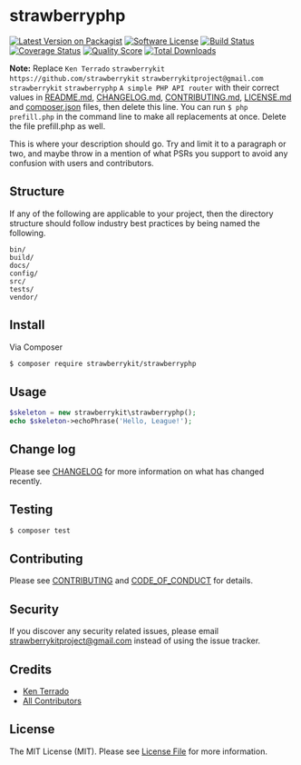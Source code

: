# strawberryphp

[![Latest Version on Packagist][ico-version]][link-packagist]
[![Software License][ico-license]](LICENSE.md)
[![Build Status][ico-travis]][link-travis]
[![Coverage Status][ico-scrutinizer]][link-scrutinizer]
[![Quality Score][ico-code-quality]][link-code-quality]
[![Total Downloads][ico-downloads]][link-downloads]

**Note:** Replace ```Ken Terrado``` ```strawberrykit``` ```https://github.com/strawberrykit``` ```strawberrykitproject@gmail.com``` ```strawberrykit``` ```strawberryphp``` ```A simple PHP API router``` with their correct values in [README.md](README.md), [CHANGELOG.md](CHANGELOG.md), [CONTRIBUTING.md](CONTRIBUTING.md), [LICENSE.md](LICENSE.md) and [composer.json](composer.json) files, then delete this line. You can run `$ php prefill.php` in the command line to make all replacements at once. Delete the file prefill.php as well.

This is where your description should go. Try and limit it to a paragraph or two, and maybe throw in a mention of what
PSRs you support to avoid any confusion with users and contributors.

## Structure

If any of the following are applicable to your project, then the directory structure should follow industry best practices by being named the following.

```
bin/        
build/
docs/
config/
src/
tests/
vendor/
```


## Install

Via Composer

``` bash
$ composer require strawberrykit/strawberryphp
```

## Usage

``` php
$skeleton = new strawberrykit\strawberryphp();
echo $skeleton->echoPhrase('Hello, League!');
```

## Change log

Please see [CHANGELOG](CHANGELOG.md) for more information on what has changed recently.

## Testing

``` bash
$ composer test
```

## Contributing

Please see [CONTRIBUTING](CONTRIBUTING.md) and [CODE_OF_CONDUCT](CODE_OF_CONDUCT.md) for details.

## Security

If you discover any security related issues, please email strawberrykitproject@gmail.com instead of using the issue tracker.

## Credits

- [Ken Terrado][link-author]
- [All Contributors][link-contributors]

## License

The MIT License (MIT). Please see [License File](LICENSE.md) for more information.

[ico-version]: https://img.shields.io/packagist/v/strawberrykit/strawberryphp.svg?style=flat-square
[ico-license]: https://img.shields.io/badge/license-MIT-brightgreen.svg?style=flat-square
[ico-travis]: https://img.shields.io/travis/strawberrykit/strawberryphp/master.svg?style=flat-square
[ico-scrutinizer]: https://img.shields.io/scrutinizer/coverage/g/strawberrykit/strawberryphp.svg?style=flat-square
[ico-code-quality]: https://img.shields.io/scrutinizer/g/strawberrykit/strawberryphp.svg?style=flat-square
[ico-downloads]: https://img.shields.io/packagist/dt/strawberrykit/strawberryphp.svg?style=flat-square

[link-packagist]: https://packagist.org/packages/strawberrykit/strawberryphp
[link-travis]: https://travis-ci.org/strawberrykit/strawberryphp
[link-scrutinizer]: https://scrutinizer-ci.com/g/strawberrykit/strawberryphp/code-structure
[link-code-quality]: https://scrutinizer-ci.com/g/strawberrykit/strawberryphp
[link-downloads]: https://packagist.org/packages/strawberrykit/strawberryphp
[link-author]: https://github.com/strawberrykit
[link-contributors]: ../../contributors
